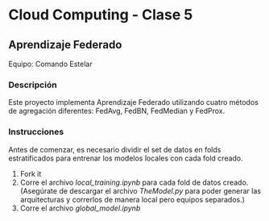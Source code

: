 # Cloud Computing - Clase 5
## Aprendizaje Federado
Equipo: Comando Estelar

### Descripción
Este proyecto implementa Aprendizaje Federado utilizando cuatro métodos de agregación diferentes: FedAvg, FedBN, FedMedian y FedProx.

### Instrucciones
Antes de comenzar, es necesario dividir el set de datos en folds estratificados para entrenar los modelos locales con cada fold creado.

1. Fork it
2. Corre el archivo *local_training.ipynb* para cada fold de datos creado. (Asegúrate de descargar el archivo *TheModel.py* para poder generar las arquitecturas y correrlos de manera local pero equipos separados.)
3. Corre el archivo *global_model.ipynb*
